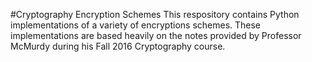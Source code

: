 #Cryptography Encryption Schemes
This respository contains Python implementations of a variety of encryptions schemes. These implementations are based heavily on the notes provided by Professor McMurdy during his Fall 2016 Cryptography course.
